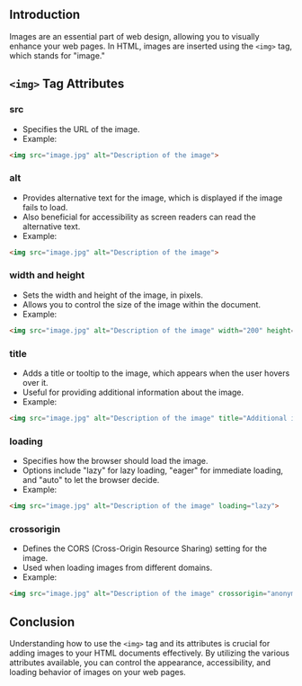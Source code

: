 
## Introduction
Images are an essential part of web design, allowing you to visually enhance your web pages. In HTML, images are inserted using the `<img>` tag, which stands for "image."

## `<img>` Tag Attributes

### src
- Specifies the URL of the image.
- Example:
```html
<img src="image.jpg" alt="Description of the image">
```

### alt
- Provides alternative text for the image, which is displayed if the image fails to load.
- Also beneficial for accessibility as screen readers can read the alternative text.
- Example:
```html
<img src="image.jpg" alt="Description of the image">
```

### width and height
- Sets the width and height of the image, in pixels.
- Allows you to control the size of the image within the document.
- Example:
```html
<img src="image.jpg" alt="Description of the image" width="200" height="150">
```

### title
- Adds a title or tooltip to the image, which appears when the user hovers over it.
- Useful for providing additional information about the image.
- Example:
```html
<img src="image.jpg" alt="Description of the image" title="Additional information">
```

### loading
- Specifies how the browser should load the image.
- Options include "lazy" for lazy loading, "eager" for immediate loading, and "auto" to let the browser decide.
- Example:
```html
<img src="image.jpg" alt="Description of the image" loading="lazy">
```

### crossorigin
- Defines the CORS (Cross-Origin Resource Sharing) setting for the image.
- Used when loading images from different domains.
- Example:
```html
<img src="image.jpg" alt="Description of the image" crossorigin="anonymous">
```

## Conclusion
Understanding how to use the `<img>` tag and its attributes is crucial for adding images to your HTML documents effectively. By utilizing the various attributes available, you can control the appearance, accessibility, and loading behavior of images on your web pages.